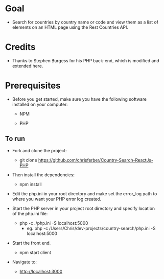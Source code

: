 # Goal
- Search for countries by country name or code and view them as a list of elements on an HTML page using the Rest Countries API.

# Credits
- Thanks to Stephen Burgess for his PHP back-end, which is modified and extended here.

# Prerequisites
- Before you get started, make sure you have the following software installed on your computer:

    - NPM

    - PHP

## To run
- Fork and clone the project:
    - git clone https://github.com/chrisferber/Country-Search-ReactJs-PHP

- Then install the dependencies:
    - npm install

- Edit the php.ini in your root directory and make set the error_log path to where you want your PHP error log created.

- Start the PHP server in your project root directory and specify location of the php.ini file:
    - php -c ./php.ini -S localhost:5000
        - eg. php -c /Users/Chris/dev-projects/country-search/php.ini -S localhost:5000

- Start the front end.
    - npm start client

- Navigate to:
    - [http://localhost:3000](http://localhost:3000)